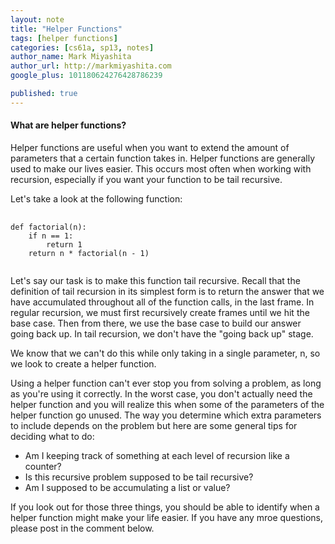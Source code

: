 ```yaml
---
layout: note
title: "Helper Functions"
tags: [helper functions]
categories: [cs61a, sp13, notes]
author_name: Mark Miyashita
author_url: http://markmiyashita.com
google_plus: 101180624276428786239

published: true
---
```

<h4>What are helper functions?</h4>

Helper functions are useful when you want to extend the amount of parameters that a certain function takes in. Helper functions are generally used to make our lives easier. This occurs most often when working with recursion, especially if you want your function to be tail recursive. 

Let's take a look at the following function:

<pre>
  <code class="prettyprint">
def factorial(n):
    if n == 1:
        return 1
    return n * factorial(n - 1)
  </code>
</pre>

Let's say our task is to make this function tail recursive. Recall that the definition of tail recursion in its simplest form is to return the answer that we have accumulated throughout all of the function calls, in the last frame. In regular recursion, we must first recursively create frames until we hit the base case. Then from there, we use the base case to build our answer going back up. In tail recursion, we don't have the "going back up" stage. 

We know that we can't do this while only taking in a single parameter, n, so we look to create a helper function.

Using a helper function can't ever stop you from solving a problem, as long as you're using it correctly. In the worst case, you don't actually need the helper function and you will realize this when some of the parameters of the helper function go unused. The way you determine which extra parameters to include depends on the problem but here are some general tips for deciding what to do:

<ul>
  <li>Am I keeping track of something at each level of recursion like a counter?</li>
  <li>Is this recursive problem supposed to be tail recursive?</li>
  <li>Am I supposed to be accumulating a list or value?</li>
</ul>

If you look out for those three things, you should be able to identify when a helper function might make your life easier. If you have any mroe questions, please post in the comment below.